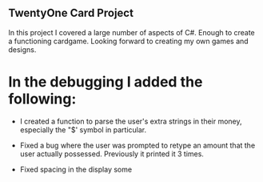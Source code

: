 ## TwentyOne Card Project

In this project I covered a large number of aspects of C#. Enough to create a functioning cardgame. Looking forward to creating my own games and designs.

# In the debugging I added the following:

* I created a function to parse the user's extra strings in their money, especially the "$' symbol in particular.

* Fixed a bug where the user was prompted to retype an amount that the user actually possessed. Previously it printed it 3 times.

* Fixed spacing in the display some

 
